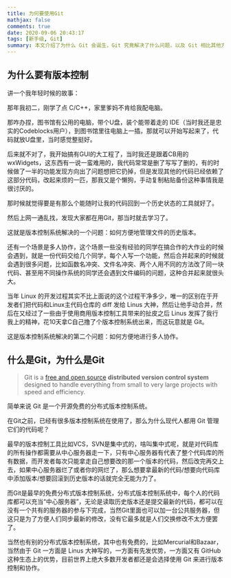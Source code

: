 ```yaml
---
title: 为何要使用Git
mathjax: false
comments: true
date: 2020-09-06 20:43:17
tags: [新手级, Git]
summary: 本文介绍了为什么 Git 会诞生，Git 究竟解决了什么问题，以及 Git 相比其他方案究竟好在哪里。
---
```


## 为什么要有版本控制

讲一个我年轻时候的故事：

那年我初二，刚学了点 C/C++，家里爹妈不肯给我配电脑。

那咋办捏，图书馆有公用的电脑，带个U盘，装个能带着走的 IDE（当时我还是忠实的Codeblocks用户），到图书馆里往电脑上一插，那就可以开始写起来了，代码就放U盘里，当时感觉整挺好。

后来就不对了，我开始搞有GUI的大工程了，当时我还是跟着CB用的wxWidgets，这东西有一说一蛮难用的，我代码常常是删了写写了删的，有的时候做了一半的功能发现方向出了问题想把它扔掉，但是发现其他的代码已经依赖了这部分代码，改起来烦的一匹，那我又是个懒狗，手动复制粘贴备份这种事情我是很讨厌的。

那时候就觉得要是有那么个能随时让我的代码回到一个历史状态的工具就好了。

然后上网一通乱找，发现大家都在用Git，那当时就去学习了。

这就是版本控制系统解决的一个问题：如何方便地管理文件的历史版本。

还有一个场景是多人协作，这个场景一些没有经验的同学在搞合作的大作业的时候会遇到，就是一份代码交给几个同学，每个人写一个功能，然后合并起来的时候就会遇到很多问题，比如函数名冲突、文件名冲突、两个人用不同的方法改了同一块代码、甚至用不同操作系统的同学还会遇到文件编码的问题，这种合并起来就很头大。

当年 Linux 的开发过程其实不比上面说的这个过程干净多少，唯一的区别在于开发者们把代码和Linux主代码仓库的 diff 发给 Linus 大神，然后让他手动合并，然后在又经过了一些由于使用商用版本控制工具带来的扯皮之后 Linus 发挥了我行我上的精神，花10天拿C自己撸了个版本控制系统出来，而这玩意就是 Git。

这是版本控制系统解决的第二个问题：如何方便地进行多人协作。

## 什么是Git，为什么是Git

> Git is a [free and open source](https://git-scm.com/about/free-and-open-source) **distributed version control system** designed to handle everything from small to very large projects with speed and efficiency.    

简单来说 Git 是一个开源免费的分布式版本控制系统。

在Git之前，已经有很多版本控制系统在使用了，那么为什么现代人都用 Git 管理它们的代码呢？

最早的版本控制工具比如VCS，SVN是集中式的，啥叫集中式呢，就是对代码库的所有操作都需要从中心服务器走一下，只有中心服务器有代表了整个代码库的所有数据，而开发者每次只能拿走自己想要改的那一个版本的代码，然后改完再交上去，如果中心服务器烂了或者你的网烂了，那么想要拿最新的代码/想要向代码库中添加版本/想要回滚到历史版本的话就完全无能为力了。

而Git是最早的免费分布式版本控制系统，分布式版本控制系统中，每个人的代码库都可以充当“中心服务器”，无论是读取历史版本还是提交最新的代码，都可以在没有一个共有的服务器的参与下完成，当然Git里面也可以加一台公共服务器，但这只是为了方便人们同步最新的修改，没有它最多就是人们交换修改不太方便罢了。

当然也有别的分布式版本控制系统，其中也有免费的，比如Mercurial和Bazaar，当然由于 Git 一方面是 Linus 大神写的，一方面有先发优势，一方面又有 GitHub 这种生态上的优势，目前世界上绝大多数开发者都还是会选择使用 Git 来进行版本控制和协作。